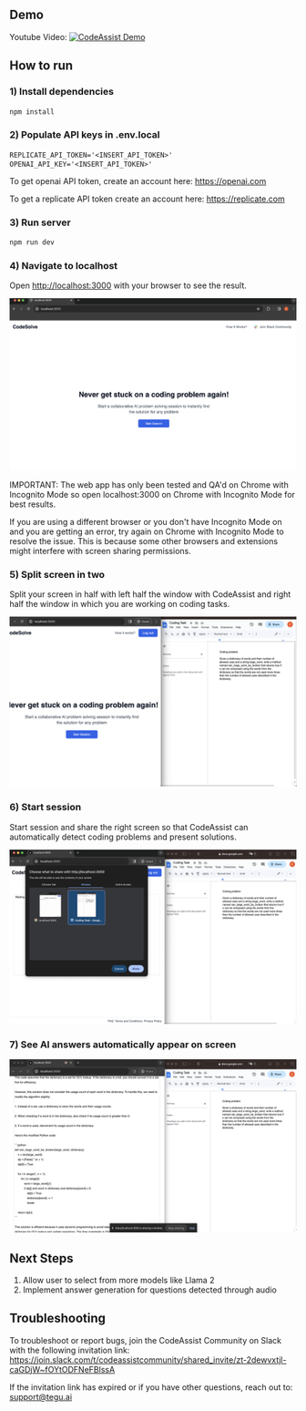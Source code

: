 ## Demo
Youtube Video:
[![CodeAssist Demo](http://img.youtube.com/vi/lGHGArfbV7o/0.jpg)](http://www.youtube.com/watch?v=lGHGArfbV7o "CodeAssist Demo")

## How to run

### 1) Install dependencies

```bash
npm install
```

### 2) Populate API keys in .env.local

```
REPLICATE_API_TOKEN='<INSERT_API_TOKEN>'
OPENAI_API_KEY='<INSERT_API_TOKEN>'
```

To get openai API token, create an account here: https://openai.com

To get a replicate API token create an account here:
https://replicate.com


### 3) Run server
```bash
npm run dev
```

### 4) Navigate to localhost

Open [http://localhost:3000](http://localhost:3000) with your browser to see the result.

![plot](public/static/login.png)

IMPORTANT: The web app has only been tested and QA'd on Chrome with Incognito Mode so open localhost:3000 on Chrome with Incognito Mode for best results.

If you are using a different browser or you don't have Incognito Mode on and you are getting an error, try again on Chrome with Incognito Mode to resolve the issue. This is because some other browsers and extensions might interfere with screen sharing permissions.

### 5) Split screen in two

Split your screen in half with left half the window with CodeAssist and right half the window in which you are working on coding tasks.

![plot](public/static/split_screen.png)

### 6) Start session

Start session and share the right screen so that CodeAssist can automatically detect coding problems and present solutions.

![plot](public/static/sharescreen.png)

### 7) See AI answers automatically appear on screen

![plot](public/static/generationscreen.png)


## Next Steps
1. Allow user to select from more models like Llama 2
2. Implement answer generation for questions detected through audio

## Troubleshooting

To troubleshoot or report bugs, join the CodeAssist Community on Slack with the following invitation link:
https://join.slack.com/t/codeassistcommunity/shared_invite/zt-2dewvxtjl-caGDjW~fOYtODFNeFBlssA

If the invitation link has expired or if you have other questions, reach out to:
support@tegu.ai